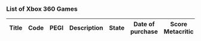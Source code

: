 ### List of Xbox 360 Games


| Title | Code | PEGI | Description |  State | Date of purchase | Score Metacritic | 
| --- | --- | --- | --- | --- | --- | --- |
